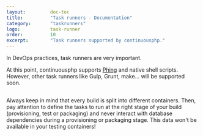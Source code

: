```yaml
---
layout:         doc-toc
title:          "Task runners - Documentation"
category:       "taskrunners"
logo:           task-runner
order:          10
excerpt:        "Task runners supported by continuousphp."
---
```

In DevOps practices, task runners are very important.

At this point, continuousphp supports [Phing](https://www.phing.info) and native shell scripts. However,
other task runners like Gulp, Grunt, make... will be supported soon.

<div class="row panel callout warning clearfix">
  <h2 class="left"><i class="fa fa-exclamation-triangle"></i></h2>
  Always keep in mind that every build is split into different containers. Then, pay attention to define the tasks to run
  at the right stage of your build (provisioning, test or packaging) and never interact with database dependencies
  during a provisioning or packaging stage. This data won't be available in your testing containers!
</div>
